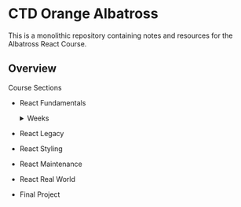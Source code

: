 # CTD Orange Albatross

This is a monolithic repository containing notes and resources for the Albatross React Course.

## Overview

Course Sections

- React Fundamentals
  <details>
    <summary>Weeks</summary>

    - here is some info
  
  </details>
- React Legacy
- React Styling
- React Maintenance
- React Real World
- Final Project

